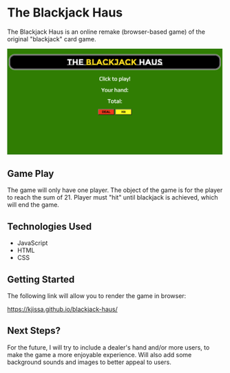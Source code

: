 # The Blackjack Haus 

The Blackjack Haus is an online remake (browser-based game) of the original "blackjack" card game. 


<img src="images/blackjackhaus.png" width="500">


## Game Play

The game will only have one player. The object of the game is for the player to reach the sum of 21. Player must "hit" until blackjack is achieved, which will end the game.


## Technologies Used

- JavaScript
- HTML
- CSS


## Getting Started

The following link will allow you to render the game in browser:

https://kjissa.github.io/blackjack-haus/


## Next Steps?

For the future, I will try to include a dealer's hand and/or more users, to make the game a more enjoyable experience. Will also add some background sounds and images to better appeal to users.


